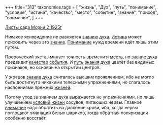 +++
title="313"
taxonomies.tags = [
 "жизнь",
 "Дух",
 "путь",
 "понимание",
 "условие",
 "истина",
 "качество",
 "место",
 "событие",
 "знание",
 "приход",
 "внимание",
]
+++

[Листы сада Мории 2 1925г](/agni/1925)

Никакое ясновидение не равняется [знанию](/tags/[знание](/tags/знание)) [духа](/tags/Дух). [Истина](/tags/истина) может приходить через это [знание](/tags/знание). [Понимание](/tags/понимание) нужд времени идёт лишь этим путём.   

Пророческий экстаз минует точность времени и [места](/tags/место), но [знание](/tags/знание) [духа](/tags/Дух) предвидит [качество](/tags/качество) [события](/tags/событие). И [путь](/tags/путь) [знания](/tags/знание) [духа](/tags/Дух) цветёт без видимых признаков, но основан на открытии центров.   

У жрецов [знание](/tags/знание) [духа](/tags/Дух) считалось высшим проявлением, ибо не могло быть достигнуто никакими телесными упражнениями, но слагалось наслоениями прежних [жизней](/tags/жизнь).   

Потому уход за знанием [духа](/tags/Дух) выражается не упражнениями, но лишь улучшением [условий](/tags/условие) [жизни](/tags/жизнь) сосудов, питающих нервы. Главное [внимание](/tags/внимание) надо обратить на давление крови, ибо, когда нервы поглощают эманации белых шариков, тогда обратная поляризация особенно восстаёт.   

